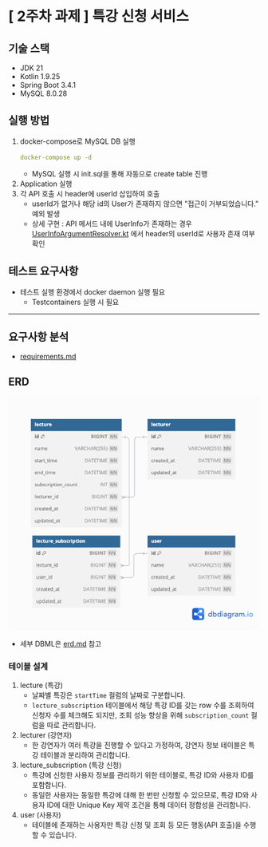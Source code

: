 # [ 2주차 과제 ] 특강 신청 서비스

## 기술 스택

- JDK 21
- Kotlin 1.9.25
- Spring Boot 3.4.1
- MySQL 8.0.28

## 실행 방법

1. docker-compose로 MySQL DB 실행
    ```yaml
    docker-compose up -d
    ```
    - MySQL 실행 시 init.sql을 통해 자동으로 create table 진행
2. Application 실행
3. 각 API 호출 시 header에 userId 삽입하여 호출
    - userId가 없거나 해당 id의 User가 존재하지 않으면 "접근이 거부되었습니다." 예외 발생
    - 상세 구현 : API 메서드 내에 UserInfo가 존재하는 경우 [UserInfoArgumentResolver.kt](https://github.com/psh10066/hhplus-lecture/blob/b41dea0444b0bee70d534281e2c2f07180997afd/src/main/kotlin/com/hhplus/lecture/api/resolver/UserInfoArgumentResolver.kt) 에서 header의 userId로 사용자 존재 여부 확인

## 테스트 요구사항

- 테스트 실행 환경에서 docker daemon 실행 필요
    - Testcontainers 실행 시 필요

---

## 요구사항 분석

- [requirements.md](requirements.md)

## ERD

![erd.png](erd.png)

- 세부 DBML은 [erd.md](erd.md) 참고

### 테이블 설계

1. lecture (특강)
    - 날짜별 특강은 `startTime` 컬럼의 날짜로 구분합니다.
    - `lecture_subscription` 테이블에서 해당 특강 ID를 갖는 row 수를 조회하여 신청자 수를 체크해도 되지만, 조회 성능 향상을 위해 `subscription_count` 컬럼을 따로
      관리합니다.
2. lecturer (강연자)
    - 한 강연자가 여러 특강을 진행할 수 있다고 가정하여, 강연자 정보 테이블은 특강 테이블과 분리하여 관리합니다.
3. lecture_subscription (특강 신청)
    - 특강에 신청한 사용자 정보를 관리하기 위한 테이블로, 특강 ID와 사용자 ID를 포함합니다.
    - 동일한 사용자는 동일한 특강에 대해 한 번만 신청할 수 있으므로, 특강 ID와 사용자 ID에 대한 Unique Key 제약 조건을 통해 데이터 정합성을 관리합니다.
4. user (사용자)
    - 테이블에 존재하는 사용자만 특강 신청 및 조회 등 모든 행동(API 호출)을 수행할 수 있습니다.